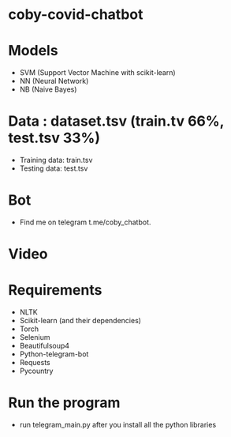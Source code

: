 # coby-covid-chatbot

# Models
- SVM (Support Vector Machine with scikit-learn)
- NN (Neural Network)
- NB (Naive Bayes)

# Data : dataset.tsv (train.tv 66%, test.tsv 33%)
- Training data: train.tsv
- Testing data: test.tsv

# Bot
- Find me on telegram t.me/coby_chatbot.

# Video

# Requirements
- NLTK
- Scikit-learn  (and  their  dependencies)
- Torch
- Selenium
- Beautifulsoup4
- Python-telegram-bot
- Requests
- Pycountry

# Run the program
- run telegram_main.py after you install all the python libraries
